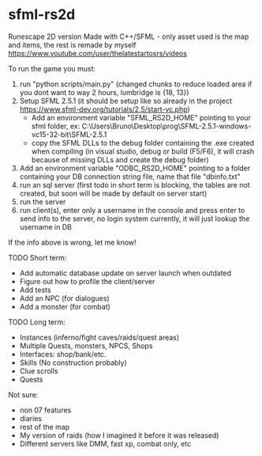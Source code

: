 # sfml-rs2d
Runescape 2D version Made with C++/SFML - only asset used is the map and items, the rest is remade by myself
https://www.youtube.com/user/thelatestartosrs/videos

To run the game you must:
1. run "python scripts/main.py" (changed chunks to reduce loaded area if you dont want to way 2 hours, lumbridge is {18, 13})
2. Setup SFML 2.5.1 (it should be setup like so already in the project https://www.sfml-dev.org/tutorials/2.5/start-vc.php)
   - Add an environment variable "SFML_RS2D_HOME" pointing to your sfml folder, ex: C:\Users\Bruno\Desktop\prog\SFML-2.5.1-windows-vc15-32-bit\SFML-2.5.1
   - copy the SFML DLLs to the debug folder containing the .exe created when compiling (in visual studio, debug or build (F5/F6), it will crash because of missing DLLs and create the debug folder)
3. Add an environment variable "ODBC_RS2D_HOME" pointing to a folder containing your DB connection string file, name that file "dbinfo.txt"
4. run an sql server (first todo in short term is blocking, the tables are not created, but soon will be made by default on server start)
6. run the server
7. run client(s), enter only a username in the console and press enter to send info to the server, no login system currently, it will just lookup the username in DB

If the info above is wrong, let me know!

TODO Short term:
- Add automatic database update on server launch when outdated
- Figure out how to profile the client/server
- Add tests
- Add an NPC (for dialogues)
- Add a monster (for combat)

TODO Long term:
- Instances (inferno/fight caves/raids/quest areas)
- Multiple Quests, monsters, NPCS, Shops
- Interfaces: shop/bank/etc.
- Skills (No construction probably)
- Clue scrolls
- Quests

Not sure:
- non 07 features
- diaries
- rest of the map
- My version of raids (how I imagined it before it was released)
- Different servers like DMM, fast xp, combat only, etc
